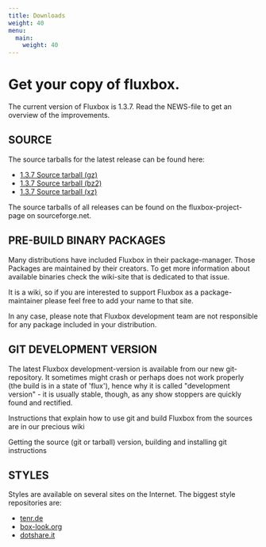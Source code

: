 ```yaml
---
title: Downloads
weight: 40
menu:
  main:
    weight: 40
---
```


# Get your copy of fluxbox.

The current version of Fluxbox is 1.3.7. Read the NEWS-file to get an overview
of the improvements.

## SOURCE

The source tarballs for the latest release can be found here:

* [1.3.7 Source tarball (gz)](https://sourceforge.net/projects/fluxbox/files/fluxbox/1.3.7/fluxbox-1.3.7.tar.gz/download)
* [1.3.7 Source tarball (bz2)](https://sourceforge.net/projects/fluxbox/files/fluxbox/1.3.7/fluxbox-1.3.7.tar.bz2/download)
* [1.3.7 Source tarball (xz)](https://sourceforge.net/projects/fluxbox/files/fluxbox/1.3.7/fluxbox-1.3.7.tar.xz/download)

The source tarballs of all releases can be found on the fluxbox-project-page
on sourceforge.net.

## PRE-BUILD BINARY PACKAGES

Many distributions have included Fluxbox in their package-manager. Those
Packages are maintained by their creators. To get more information about
available binaries check the wiki-site that is dedicated to that issue.

It is a wiki, so if you are interested to support Fluxbox as a
package-maintainer please feel free to add your name to that site.

In any case, please note that Fluxbox development team are not responsible for
any package included in your distribution.

## GIT DEVELOPMENT VERSION

The latest Fluxbox development-version is available from our new
git-repository. It sometimes might crash or perhaps does not work properly
(the build is in a state of 'flux'), hence why it is called "development
version" - it is usually stable, though, as any show stoppers are quickly
found and rectified.

Instructions that explain how to use git and build Fluxbox from the sources
are in our precious wiki

Getting the source (git or tarball) version, building and installing
git instructions

## STYLES

Styles are available on several sites on the Internet. The biggest style
repositories are:

* [tenr.de](http://tenr.de/styles)
* [box-look.org](https://www.box-look.org/browse?cat=139&ord=latest)
* [dotshare.it](http://dotshare.it/category/wms/fluxbox/)
